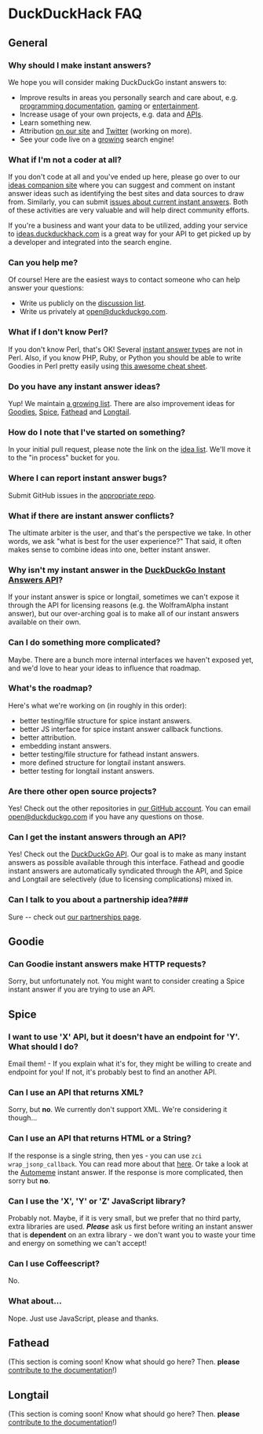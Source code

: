 # DuckDuckHack FAQ

## General

### Why should I make instant answers?

We hope you will consider making DuckDuckGo instant answers to:

- Improve results in areas you personally search and care about, e.g. [programming documentation](https://duckduckgo.com/?q=perl+split), [gaming](https://duckduckgo.com/?q=roll+3d12+%2B+4) or [entertainment](https://duckduckgo.com/?q=xkcd).
- Increase usage of your own projects, e.g. data and [APIs](https://duckduckgo.com/?q=cost+of+living+nyc+philadelphia).
- Learn something new.
- Attribution [on our site](https://duckduckgo.com/goodies.html) and [Twitter](https://twitter.com/duckduckhack) (working on more).
- See your code live on a [growing](https://duckduckgo.com/traffic.html) search engine!

### What if I'm not a coder at all?

If you don't code at all and you've ended up here, please go over to our [ideas companion site](http://ideas.duckduckhack.com/) where you can suggest and comment on instant answer ideas such as identifying the best sites and data sources to draw from. Similarly, you can submit [issues about current instant answers](https://github.com/duckduckgo/duckduckgo/issues?direction=desc&sort=created&state=open). Both of these activities are very valuable and will help direct community efforts.

If you're a business and want your data to be utilized, adding your service to [ideas.duckduckhack.com](http://ideas.duckduckhack.com) is a great way for your API to get picked up by a developer and integrated into the search engine.

### Can you help me?

  Of course! Here are the easiest ways to contact someone who can help answer your questions:

 - Write us publicly on the [discussion list](https://www.listbox.com/subscribe/?list_id=197814).
 - Write us privately at open@duckduckgo.com.

### What if I don't know Perl?
If you don't know Perl, that's OK! Several <a href="README.md#overview">instant answer types</a> are not in Perl. Also, if you know PHP, Ruby, or Python you should be able to write Goodies in Perl pretty easily using [this awesome cheat sheet](http://hyperpolyglot.org/scripting).

### Do you have any instant answer ideas?
Yup! We maintain [a growing list](http://ideas.duckduckhack.com/). There are also improvement ideas for [Goodies](https://github.com/duckduckgo/zeroclickinfo-goodies/issues), [Spice](https://github.com/duckduckgo/zeroclickinfo-spice/issues), [Fathead](https://github.com/duckduckgo/zeroclickinfo-fathead/issues) and [Longtail](https://github.com/duckduckgo/zeroclickinfo-longtail/issues).

### How do I note that I've started on something?
In your initial pull request, please note the link on the [idea list](http://ideas.duckduckhack.com/). We'll move it to the "in process" bucket for you.

### Where I can report instant answer bugs?
Submit GitHub issues in the [appropriate repo](http://github.com/duckduckgo).

### What if there are instant answer conflicts?
The ultimate arbiter is the user, and that's the perspective we take. In other words, we ask "what is best for the user experience?" That said, it often makes sense to combine ideas into one, better instant answer.

### Why isn't my instant answer in the [DuckDuckGo Instant Answers API](https://api.duckduckgo.com)?
If your instant answer is spice or longtail, sometimes we can't expose it through the API for licensing reasons (e.g. the WolframAlpha instant answer), but our
over-arching goal is to make all of our instant answers available on their own.

### Can I do something more complicated?
Maybe. There are a bunch more internal interfaces we haven't exposed yet, and we'd love to hear your ideas to influence that roadmap.

### What's the roadmap?
Here's what we're working on (in roughly in this order):

- better testing/file structure for spice instant answers.
- better JS interface for spice instant answer callback functions.
- better attribution.
- embedding instant answers.
- better testing/file structure for fathead instant answers.
- more defined structure for longtail instant answers.
- better testing for longtail instant answers.

### Are there other open source projects? 
Yes! Check out the other repositories in [our GitHub account](https://github.com/duckduckgo). You can email open@duckduckgo.com if you have any questions on those.

### Can I get the instant answers through an API?
Yes! Check out the [DuckDuckGo API](https://api.duckduckgo.com). Our goal is to make as many instant answers as possible
available through this interface. Fathead and goodie instant answers are automatically syndicated through the API, and Spice and Longtail are selectively (due to licensing complications) mixed in.

### Can I talk to you about a partnership idea?###
Sure -- check out [our partnerships page](http://help.duckduckgo.com/customer/portal/articles/775109-partnerships).

## Goodie

### Can Goodie instant answers make HTTP requests?
Sorry, but unfortunately not. You might want to consider creating a Spice instant answer if you are trying to use an API.

## Spice

### I want to use 'X' API, but it doesn't have an endpoint for 'Y'. What should I do?
Email them! - If you explain what it's for, they might be willing to create and endpoint for you! If not, it's probably best to find an another API.

### Can I use an API that returns XML?
Sorry, but **no**. We currently don't support XML. We're considering it though...

### Can I use an API that returns HTML or a String? 
If the response is a single string, then yes - you can use `zci wrap_jsonp_callback`. You can read more about that [here](#). Or take a look at the [Automeme](https://github.com/duckduckgo/zeroclickinfo-spice/blob/spice2/lib/DDG/Spice/Automeme.pm#L8) instant answer. If the response is more complicated, then sorry but **no**.

### Can I use the 'X', 'Y' or 'Z' JavaScript library?
Probably not. Maybe, if it is very small, but we prefer that no third party, extra libraries are used. ***Please*** ask us first before writing an instant answer that is **dependent** on an extra library - we don't want you to waste your time and energy on something we can't accept!

### Can I use Coffeescript?
No.

### What about...
Nope. Just use JavaScript, please and thanks.


## Fathead
(This section is coming soon! Know what should go here? Then. **please** [contribute to the documentation](https://github.com/duckduckgo/duckduckgo-documentation/blob/master/CONTRIBUTING.md)!)

## Longtail
(This section is coming soon! Know what should go here? Then. **please** [contribute to the documentation](https://github.com/duckduckgo/duckduckgo-documentation/blob/master/CONTRIBUTING.md)!)